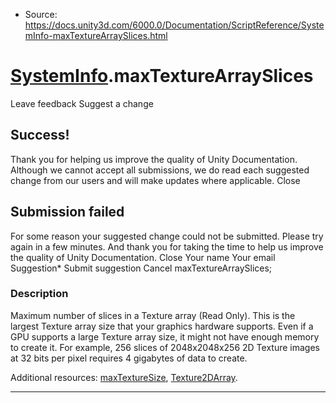 * Source: https://docs.unity3d.com/6000.0/Documentation/ScriptReference/SystemInfo-maxTextureArraySlices.html

#  [SystemInfo](https://docs.unity3d.com/6000.0/Documentation/ScriptReference/SystemInfo.html).maxTextureArraySlices
Leave feedback
Suggest a change
## Success!
Thank you for helping us improve the quality of Unity Documentation. Although we cannot accept all submissions, we do read each suggested change from our users and will make updates where applicable.
Close
## Submission failed
For some reason your suggested change could not be submitted. Please <a>try again</a> in a few minutes. And thank you for taking the time to help us improve the quality of Unity Documentation.
Close
Your name Your email Suggestion* Submit suggestion
Cancel
maxTextureArraySlices; 
### Description
Maximum number of slices in a Texture array (Read Only).
This is the largest Texture array size that your graphics hardware supports. Even if a GPU supports a large Texture array size, it might not have enough memory to create it. For example, 256 slices of 2048x2048x256 2D Texture images at 32 bits per pixel requires 4 gigabytes of data to create.  
  
Additional resources: [maxTextureSize](https://docs.unity3d.com/6000.0/Documentation/ScriptReference/SystemInfo-maxTextureSize.html), [Texture2DArray](https://docs.unity3d.com/6000.0/Documentation/ScriptReference/Texture2DArray.html).
* * *
